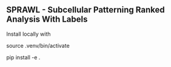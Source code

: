 <!-- [![codecov](https://codecov.io/gh/r-bierman/SRRS/branch/main/graph/badge.svg?token=MGBPS830R9)](https://codecov.io/gh/r-bierman/SRRS) -->

## SPRAWL - Subcellular Patterning Ranked Analysis With Labels



Install locally with

source .venv/bin/activate

pip install -e .

